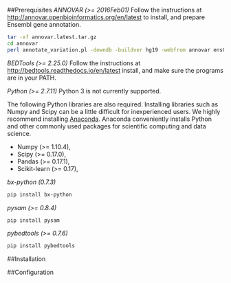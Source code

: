 ##Prerequisites
*ANNOVAR (>= 2016Feb01)*
Follow the instructions at <http://annovar.openbioinformatics.org/en/latest> to install, and prepare Ensembl gene annotation.
```bash
tar -xf annovar.latest.tar.gz
cd annovar
perl annotate_variation.pl -downdb -buildver hg19 -webfrom annovar ensGene humandb/
```
*BEDTools (>= 2.25.0)*
Follow the instructions at <http://bedtools.readthedocs.io/en/latest> install, and make sure the programs are in your PATH.

*Python (>= 2.7.11)*
Python 3 is not currently supported.

The following Python libraries are also required. Installing libraries such as Numpy and Scipy can be a little difficult for inexperienced users. We highly recommend installing [Anaconda](https://docs.continuum.io/anaconda). Anaconda conveniently installs Python and other commonly used packages for scientific computing and data science.
* Numpy (>= 1.10.4),
* Scipy (>= 0.17.0),
* Pandas (>= 0.17.1),
* Scikit-learn (>= 0.17),

*bx-python (0.7.3)*
```bash
pip install bx-python
```
*pysam (>= 0.8.4)*
```bash
pip install pysam
```
*pybedtools (>= 0.7.6)*
```bash
pip install pybedtools
```

##Installation

##Configuration


